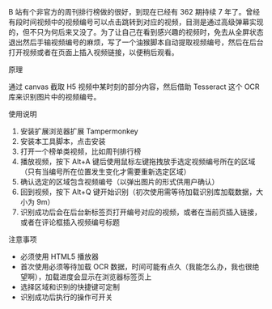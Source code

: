 B 站有个非官方的周刊排行榜做的很好，到现在已经有 362 期持续 7 年了。曾经有段时间视频中的视频编号可以点击跳转到对应的视频，目测是通过高级弹幕实现的，但不只为何后来又没了。为了让自己在看到感兴趣的视频时，免去从全屏状态退出然后手输视频编号的麻烦，写了一个油猴脚本自动提取视频编号，然后在后台打开视频或者在页面上插入视频链接，以便稍后观看。

<!--more-->

原理

通过 canvas 截取 H5 视频中某时刻的部分内容，然后借助 Tesseract 这个 OCR 库来识别图片中的视频编号。

使用说明

1. 安装扩展浏览器扩展 Tampermonkey
2. 安装本工具脚本，点击安装
3. 打开一个榜单类视频，比如周刊排行榜
4. 播放视频，按下 Alt+A 键后使用鼠标左键拖拽放手选定视频编号所在的区域（只有当编号所在位置发生变化才需要重新选定区域）
5. 确认选定的区域包含视频编号（以弹出图片的形式供用户确认）
6. 回到视频，按下 Alt+Q 键开始识别（初次使用需等待加载识别库加载数据，大小为 9m）
7. 识别成功后会在后台新标签页打开编号对应的视频，或者在当前页插入链接，或者在评论框插入视频编号标题

注意事项

- 必须使用 HTML5 播放器
- 首次使用必须等待加载 OCR 数据，时间可能有点久（我能怎么办，我也很绝望啊），加载进度会显示在浏览器标签页上
- 选择区域和识别的快捷键可定制
- 识别成功后执行的操作可开关
